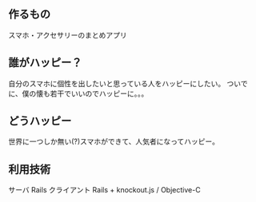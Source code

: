 ## 作るもの

スマホ・アクセサリーのまとめアプリ


## 誰がハッピー？

自分のスマホに個性を出したいと思っている人をハッピーにしたい。
ついでに、僕の懐も若干でいいのでハッピーに。。。



## どうハッピー

世界に一つしか無い(?)スマホができて、人気者になってハッピー。


## 利用技術

サーバ Rails
クライアント Rails + knockout.js / Objective-C
